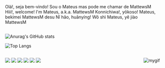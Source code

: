 ## 

Olá!, seja bem-vindo! Sou o Mateus mas pode me chamar de MattewsM 
Hiii!, welcome! I'm Mateus, a.k.a. MattewsM
Konnichiwa!, yōkoso! Mateus, bekimei MattewsM desu
Nǐ hǎo, huānyíng! Wǒ shì Mateus, yě jiào MattewsM
  
  ##
 ![Anurag's GitHub stats](https://github-readme-stats.vercel.app/api?username=MattewsM&show_icons=true&bg_color=00000000)

 ![Top Langs](https://github-readme-stats.vercel.app/api/top-langs/?username=MattewsM&show_icons=true&bg_color=00000000&layout=donut-vertical)
 
<div style="display: inline_block"><br>
  <img align="right" alt="mygif" scr="[https://tenor.com/view/zzz-belle-proxy-zenloss-zenloss-zone-zero-gif-18187142711161237834](https://tenor.com/vPFtaB5dwjS.gif)"
</div>
 
<div> 
  <a href="https://www.youtube.com/channel/UC_-uuuZbY0AAt9CViNzvc-Q" target="_blank"><img src="https://img.shields.io/badge/YouTube-FF0000?style=for-the-badge&logo=youtube&logoColor=white" target="_blank"></a>
  <a href="https://instagram.com/rafaballerini" target="_blank"><img src="https://img.shields.io/badge/-Instagram-%23E4405F?style=for-the-badge&logo=instagram&logoColor=white" target="_blank"></a>
 	<a href="https://www.twitch.tv/rafaballerinii" target="_blank"><img src="https://img.shields.io/badge/Twitch-9146FF?style=for-the-badge&logo=twitch&logoColor=white" target="_blank"></a>
 <a href="https://discord.gg/wagxzStdcR" target="_blank"><img src="https://img.shields.io/badge/Discord-7289DA?style=for-the-badge&logo=discord&logoColor=white" target="_blank"></a> 
  <a href = "mailto:contatorafaballerini@gmail.com"><img src="https://img.shields.io/badge/-Gmail-%23333?style=for-the-badge&logo=gmail&logoColor=white" target="_blank"></a>
  <a href="https://www.linkedin.com/in/rafaella-ballerini-45875016a" target="_blank"><img src="https://img.shields.io/badge/-LinkedIn-%230077B5?style=for-the-badge&logo=linkedin&logoColor=white" target="_blank"></a> 
  
</div>
